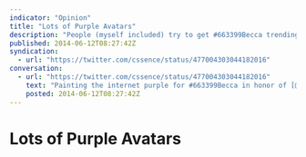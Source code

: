 ```yaml
---
indicator: "Opinion"
title: "Lots of Purple Avatars"
description: "People (myself included) try to get #663399Becca trending on Twitter."
published: 2014-06-12T08:27:42Z
syndication:
  - url: "https://twitter.com/cssence/status/477004303044182016"
conversation:
  - url: "https://twitter.com/cssence/status/477004303044182016"
    text: "Painting the internet purple for #663399Becca in honor of [@meyerweb](https://twitter.com/meyerweb)’s family<br>[zeldman.com/2014/06/10/the-color-purple](http://www.zeldman.com/2014/06/10/the-color-purple/)<br>cc [@mattrobin140s](https://twitter.com/mattrobin140s)"
    posted: 2014-06-12T08:27:42Z
---
```


# Lots of Purple Avatars
